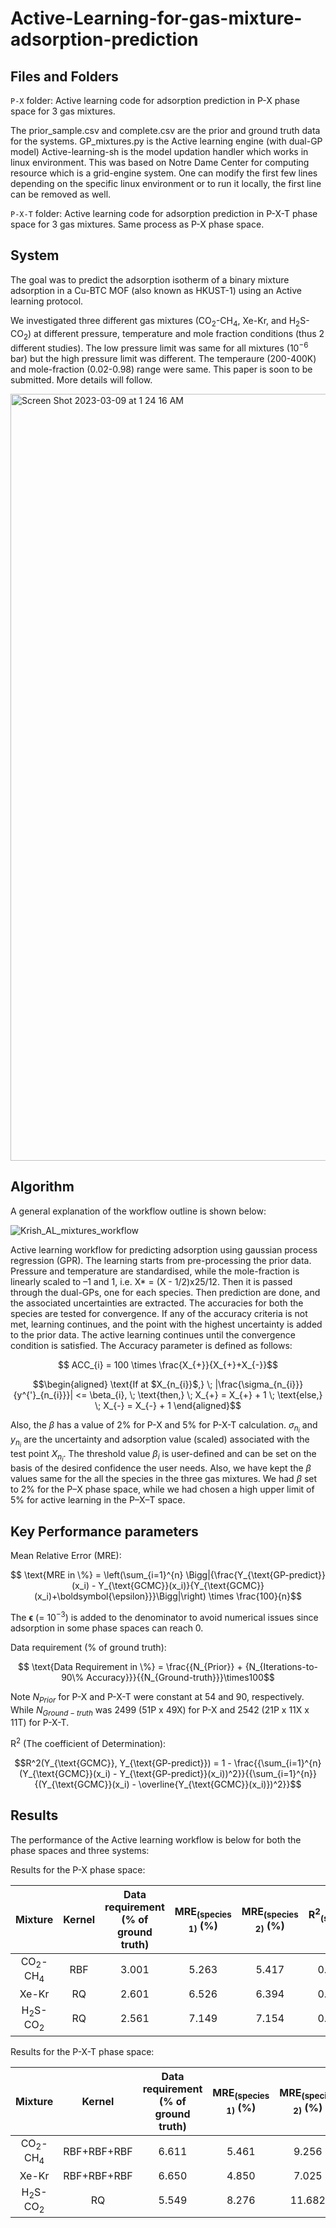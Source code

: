 # Active-Learning-for-gas-mixture-adsorption-prediction #
## Files and Folders ##
`P-X` folder: Active learning code for adsorption prediction in P-X phase space for 3 gas mixtures.

The prior_sample.csv and complete.csv are the prior and ground truth data for the systems.
GP_mixtures.py is the Active learning engine (with dual-GP model)
Active-learning-sh is the model updation handler which works in linux environment. This was based on Notre Dame Center for computing resource which is a grid-engine system. One can modify the first few lines depending on the specific linux environment or to run it locally, the first line can be removed as well.

`P-X-T` folder: Active learning code for adsorption prediction in P-X-T phase space for 3 gas mixtures.
Same process as P-X phase space.

## System ##
The goal was to predict the adsorption isotherm of a binary mixture adsorption in a Cu-BTC MOF (also known as HKUST-1) using an Active learning protocol.

We investigated three different gas mixtures (CO<sub>2</sub>-CH<sub>4</sub>, Xe-Kr, and H<sub>2</sub>S-CO<sub>2</sub>) at different pressure, temperature and mole fraction conditions (thus 2 different studies). The low pressure limit was same for all mixtures ($10^{-6}$ bar) but the high pressure limit was different. The temperaure (200-400K) and mole-fraction (0.02-0.98) range were same. This paper is soon to be submitted. More details will follow.

<img width="1227" alt="Screen Shot 2023-03-09 at 1 24 16 AM" src="https://user-images.githubusercontent.com/36941306/223938253-d6953813-48cd-44b8-8aee-1f82f98f2d53.png">

## Algorithm ##
A general explanation of the workflow outline is shown below:

![Krish_AL_mixtures_workflow](https://user-images.githubusercontent.com/36941306/223895808-1b404ce3-b044-44fe-be13-f31a2f252ccc.png)

Active learning workflow for predicting adsorption using gaussian process regression (GPR). 
The learning starts from pre-processing the prior data. Pressure and temperature are standardised, while the mole-fraction is linearly scaled to –1 and 1, i.e. X* = (X - 1/2)x25/12. Then it is passed through the dual-GPs, one for each species. Then prediction are done, and the associated uncertainties are extracted. The accuracies for both the species are tested for convergence. If any of the accuracy criteria is not met, learning continues, and the point with the highest uncertainty is added to the prior data. The active learning continues until the convergence condition is satisfied.
The Accuracy parameter is defined as follows:
```math
     ACC_{i} = 100 \times \frac{X_{+}}{X_{+}+X_{-}}
```
```math
\begin{aligned}
     \text{If at $X_{n_{i}}$,} \;
     |\frac{\sigma_{n_{i}}}{y^{'}_{n_{i}}}| <= \beta_{i}, \;
     \text{then,} \; X_{+} = X_{+} + 1 \;
     \text{else,} \;
      X_{-} = X_{-} + 1
      \end{aligned}
 ```
Also, the $\beta$ has a value of 2% for P-X and 5% for P-X-T calculation. $\sigma_{n_{i}}$ and  $y_{n_{i}}$ are the uncertainty and adsorption value (scaled) associated with the test point $X_{n_{i}}$. The threshold value $\beta_{i}$ is user-defined and can be set on the basis of the desired confidence the user needs. Also, we have kept the $\beta$ values same for the all the species in the three gas mixtures. We had $\beta$ set to 2\% for the P–X phase space, while we had chosen a high upper limit of 5\% for active learning in the P–X–T space.

## Key Performance parameters ##

Mean Relative Error (MRE):

```math
    \text{MRE in \%} = \left(\sum_{i=1}^{n} \Bigg|{\frac{Y_{\text{GP-predict}}(x_i) - Y_{\text{GCMC}}(x_i)}{Y_{\text{GCMC}}(x_i)+\boldsymbol{\epsilon}}}\Bigg|\right) \times \frac{100}{n}
```
The $\boldsymbol{\epsilon}$ (= $10^{-3}$) is added to the denominator to avoid numerical issues since adsorption in some phase spaces can reach 0. 

Data requirement (% of ground truth):
```math
    \text{Data Requirement in \%} = \frac{{N_{Prior}} + {N_{Iterations-to-90\% Accuracy}}}{{N_{Ground-truth}}}\times100
```
Note $N_{Prior}$ for P-X and P-X-T were constant at 54 and 90, respectively. While $N_{Ground-truth}$ was 2499 (51P x 49X) for P-X and 2542 (21P x 11X x 11T) for P-X-T.

R<sup>2</sup> (The coefficient of Determination):
```math
R^2(Y_{\text{GCMC}}, Y_{\text{GP-predict}}) = 1 - \frac{{\sum_{i=1}^{n}(Y_{\text{GCMC}}(x_i) - Y_{\text{GP-predict}}(x_i))^2}}{{\sum_{i=1}^{n}}{(Y_{\text{GCMC}}(x_i) - \overline{Y_{\text{GCMC}}(x_i)})^2}}
```

## Results ##

The performance of the Active learning workflow is below for both the phase spaces and three systems:

Results for the P-X phase space:

| Mixture | Kernel | Data requirement (% of ground truth) | MRE<sub>(species 1)</sub> (%) | MRE<sub>(species 2)</sub> (%) | R<sup>2</sup><sub>(species 1)</sub> | R<sup>2</sup><sub>(species 2)</sub> |
| :---: | :---: | :---: | :---: | :---: | :---: | :---: |
| CO<sub>2</sub>-CH<sub>4</sub> | RBF | 3.001 | 5.263 | 5.417 | 0.986 | 0.999 |
| Xe-Kr | RQ | 2.601 | 6.526 | 6.394 | 0.985 | 0.998|
| H<sub>2</sub>S-CO<sub>2</sub> | RQ | 2.561 | 7.149 | 7.154 | 0.982 | 0.995 |


Results for the P-X-T phase space:

| Mixture | Kernel | Data requirement (% of ground truth) | MRE<sub>(species 1)</sub> (%) | MRE<sub>(species 2)</sub> (%) | R<sup>2</sup><sub>(species 1)</sub> | R<sup>2</sup><sub>(species 2)</sub> |
| :---: | :---: | :---: | :---: | :---: | :---: | :---: |
| CO<sub>2</sub>-CH<sub>4</sub> | RBF+RBF+RBF | 6.611 | 5.461 | 9.256 | 0.988 | 0.990 |
| Xe-Kr | RBF+RBF+RBF | 6.650 | 4.850 | 7.025 | 0.990 | 0.990|
| H<sub>2</sub>S-CO<sub>2</sub> | RQ | 5.549 | 8.276 | 11.682 | 0.976 | 0.986 |

